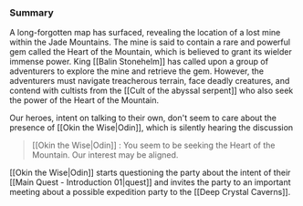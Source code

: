
### Summary

A long-forgotten map has surfaced, revealing the location of a lost mine within the Jade Mountains. The mine is said to contain a rare and powerful gem called the Heart of the Mountain, which is believed to grant its wielder immense power. King [[Balin Stonehelm]] has called upon a group of adventurers to explore the mine and retrieve the gem. However, the adventurers must navigate treacherous terrain, face deadly creatures, and contend with cultists from the [[Cult of the abyssal serpent]] who also seek the power of the Heart of the Mountain.

Our heroes, intent on talking to their own, don't seem to care about the presence of [[Okin the Wise|Odin]], which is silently hearing the discussion

>[[Okin the Wise|Odin]] : You seem to be seeking the Heart of the Mountain. Our interest may be aligned.

[[Okin the Wise|Odin]] starts questioning the party about the intent of their [[Main Quest - Introduction 01|quest]] and invites the party to an important meeting about a possible expedition party to the [[Deep Crystal Caverns]].




